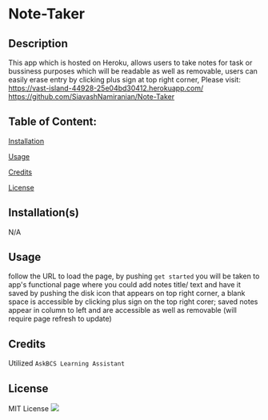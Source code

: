 # Note-Taker
## Description

 
This app which is hosted on Heroku, allows users to take notes for task or bussiness purposes which will be readable as well as removable, users can easily erase entry by clicking plus sign at top right corner,
Please visit:
https://vast-island-44928-25e04bd30412.herokuapp.com/
https://github.com/SiavashNamiranian/Note-Taker

## Table of Content:
<a href="#Installation">Installation</a>

<a href="#Usage">Usage</a>

<a href="#Credits"> Credits </a>

<a href="#License">License</a>




<h2 id='Installation'>Installation(s)</h2>

 N/A 






<h2 id='Usage'>Usage</h2>

 
follow the URL to load the page, by pushing `get started` you will be taken to app's functional page where you could add notes title/ text and have it saved by pushing the disk icon that appears on top right corner, a blank space is accessible by clicking plus sign on the top right corer; saved notes appear in column to left and are accessible as well as removable (will require page refresh to update)






<h2 id='Credits'>Credits</h2>

 
Utilized `AskBCS Learning Assistant`




<h2 id='License'>License</h2>


MIT License <img src='https://img.shields.io/badge/License-MIT-yellow.svg'/>
